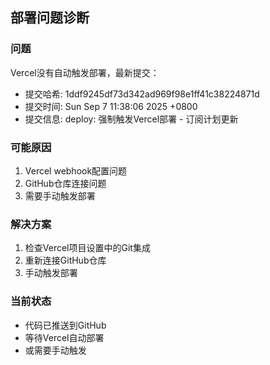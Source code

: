 ## 部署问题诊断

### 问题
Vercel没有自动触发部署，最新提交：
- 提交哈希: 1ddf9245df73d342ad969f98e1ff41c38224871d
- 提交时间: Sun Sep 7 11:38:06 2025 +0800
- 提交信息: deploy: 强制触发Vercel部署 - 订阅计划更新

### 可能原因
1. Vercel webhook配置问题
2. GitHub仓库连接问题
3. 需要手动触发部署

### 解决方案
1. 检查Vercel项目设置中的Git集成
2. 重新连接GitHub仓库
3. 手动触发部署

### 当前状态
- 代码已推送到GitHub
- 等待Vercel自动部署
- 或需要手动触发

